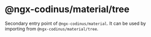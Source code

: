 # @ngx-codinus/material/tree

Secondary entry point of `@ngx-codinus/material`. It can be used by importing from `@ngx-codinus/material/tree`.
